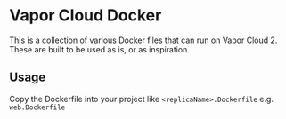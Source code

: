 # Vapor Cloud Docker

This is a collection of various Docker files that can run on Vapor Cloud 2. These are built to be used as is, or as inspiration.

## Usage

Copy the Dockerfile into your project like `<replicaName>.Dockerfile` e.g. `web.Dockerfile`
